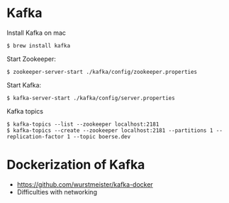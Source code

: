 # Kafka

Install Kafka on mac

```
$ brew install kafka
```

Start Zookeeper:

```
$ zookeeper-server-start ./kafka/config/zookeeper.properties 
```

Start Kafka:

```
$ kafka-server-start ./kafka/config/server.properties
```

Kafka topics

```
$ kafka-topics --list --zookeeper localhost:2181
$ kafka-topics --create --zookeeper localhost:2181 --partitions 1 --replication-factor 1 --topic boerse.dev
```

# Dockerization of Kafka

* https://github.com/wurstmeister/kafka-docker
* Difficulties with networking
